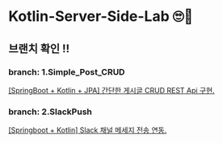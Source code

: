 # Kotlin-Server-Side-Lab 🙄👻
## 브랜치 확인 !!

### branch: 1.Simple_Post_CRUD
[[SpringBoot + Kotlin + JPA] 간단한 게시글 CRUD REST Api 구현.](https://brotherone.tistory.com/8)

### branch: 2.SlackPush
[[Springboot + Kotlin] Slack 채널 메세지 전송 연동.](https://brotherone.tistory.com/7)
